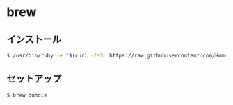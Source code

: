 # brew

## インストール
```sh
$ /usr/bin/ruby -e "$(curl -fsSL https://raw.githubusercontent.com/Homebrew/install/master/install)"
```

## セットアップ
```sh
$ brew bundle
```